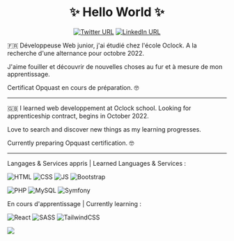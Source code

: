 ### <h1 align="center">✨ Hello World ✨</h1>

<div align="center">

 <a href="https://twitter.com/SevD_Dev">![Twitter URL]( 	https://img.shields.io/badge/Twitter-1DA1F2?style=for-the-badge&logo=twitter&logoColor=white)</a>
 <a href="https://www.linkedin.com/in/s%C3%A9verine-dubois-670a38238/">![LinkedIn URL](https://img.shields.io/badge/LinkedIn-0077B5?style=for-the-badge&logo=linkedin&logoColor=white) </a>

</div>

:fr:
Développeuse Web junior, j'ai étudié chez l'école Oclock. A la recherche d'une alternance pour octobre 2022.

J'aime fouiller et découvrir de nouvelles choses au fur et à mesure de mon apprentissage.

Certificat Opquast en cours de préparation. :nerd_face:

_______

🇬🇧
I learned web developpement at Oclock school. Looking for apprenticeship contract, begins in October 2022.

Love to search and discover new things as my learning progresses.

Currently preparing Opquast certification. :nerd_face:


______


Langages & Services appris | Learned Languages & Services :   	

![HTML](https://img.shields.io/badge/HTML5-E34F26?style=for-the-badge&logo=html5&logoColor=white)  ![CSS](https://img.shields.io/badge/CSS3-1572B6?style=for-the-badge&logo=css3&logoColor=white)  	![JS](https://img.shields.io/badge/JavaScript-F7DF1E?style=for-the-badge&logo=javascript&logoColor=black) ![Bootstrap](https://img.shields.io/badge/Bootstrap-563D7C?style=for-the-badge&logo=bootstrap&logoColor=white)

![PHP](https://img.shields.io/badge/php-%23777BB4.svg?style=for-the-badge&logo=php&logoColor=white) ![MySQL](https://img.shields.io/badge/mysql-%2300f.svg?style=for-the-badge&logo=mysql&logoColor=white) ![Symfony](https://img.shields.io/badge/symfony-%23000000.svg?style=for-the-badge&logo=symfony&logoColor=white)

En cours d'apprentissage | Currently learning :

![React](https://img.shields.io/badge/react-%2320232a.svg?style=for-the-badge&logo=react&logoColor=%2361DAFB) ![SASS](https://img.shields.io/badge/SASS-hotpink.svg?style=for-the-badge&logo=SASS&logoColor=white) ![TailwindCSS](https://img.shields.io/badge/tailwindcss-%2338B2AC.svg?style=for-the-badge&logo=tailwind-css&logoColor=white)

<a href="https://github.com/Severine-Dubois/github-readme-stats">
  <img align="center" src="https://github-readme-stats.vercel.app/api/top-langs/?username=Severine-Dubois&layout=compact" />
</a>

<!--
**Severine-Dubois/Severine-Dubois** is a ✨ _special_ ✨ repository because its `README.md` (this file) appears on your GitHub profile.

Here are some ideas to get you started:

- 🔭 I’m currently working on ...
- 🌱 I’m currently learning ...
- 👯 I’m looking to collaborate on ...
- 🤔 I’m looking for help with ...
- 💬 Ask me about ...
- 📫 How to reach me: ...
- 😄 Pronouns: ...
- ⚡ Fun fact: ...
-->

